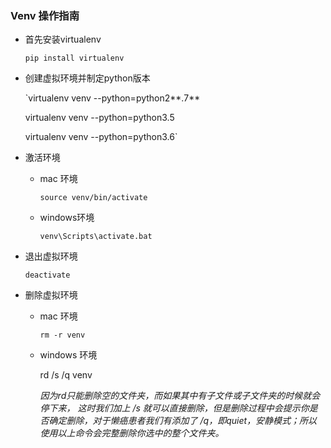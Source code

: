 ### Venv 操作指南

- 首先安装virtualenv

  `pip install virtualenv`

- 创建虚拟环境并制定python版本

  `virtualenv venv --python=python2**.7**

  virtualenv venv --python=python3.5

  virtualenv venv --python=python3.6`

- 激活环境

  - mac 环境

    `source venv/bin/activate`

  - windows环境

    `venv\Scripts\activate.bat`

- 退出虚拟环境

  `deactivate`

- 删除虚拟环境

  - mac 环境

    `rm -r venv`

  - windows 环境

    rd /s /q venv

    *因为rd只能删除空的文件夹，而如果其中有子文件或子文件夹的时候就会停下来，*
    *这时我们加上 /s 就可以直接删除，但是删除过程中会提示你是否确定删除，对于懒癌患者我们有添加了 /q，即quiet，安静模式；所以使用以上命令会完整删除你选中的整个文件夹。*

  

